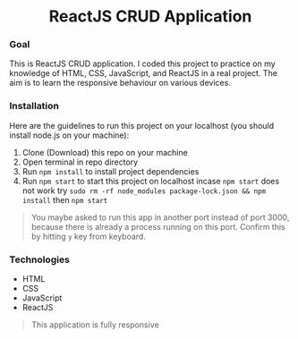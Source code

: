 <h1 align="center">ReactJS CRUD Application</h1>

<p align="center">

</p>


### Goal

This is ReactJS CRUD application. I coded this project to practice on my knowledge of HTML, CSS, JavaScript, and ReactJS
in a real project. The aim is to learn the responsive behaviour on various devices.



### Installation

Here are the guidelines to run this project on your localhost (you should install node.js on your machine):

1. Clone (Download) this repo on your machine
2. Open terminal in repo directory
3. Run `npm install` to install project dependencies
4. Run `npm start` to start this project on localhost
 incase `npm start` does not work try `sudo rm -rf node_modules package-lock.json && npm install` then `npm start`



> You maybe asked to run this app in another port instead of port 3000, because there is already a process running on this port. Confirm this by hitting `y` key from keyboard.

### Technologies

- HTML
- CSS
- JavaScript
- ReactJS

> This application is fully responsive


